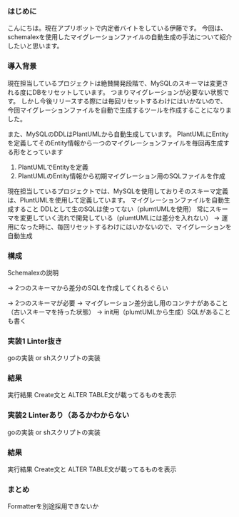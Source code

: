 ### はじめに

こんにちは。現在アプリボットで内定者バイトをしている伊藤です。
今回は、schemalexを使用したマイグレーションファイルの自動生成の手法について紹介したいと思います。


### 導入背景

現在担当しているプロジェクトは絶賛開発段階で、MySQLのスキーマは変更される度にDBをリセットしています。
つまりマイグレーションが必要ない状態です。
しかし今後リリースする際には毎回リセットするわけにはいかないので、
今回マイグレーションファイルを自動で生成するツールを作成することになりました。

また、MySQLのDDLはPlantUMLから自動生成しています。
PlantUMLにEntityを定義してそのEntity情報から一つのマイグレーションファイルを毎回再生成する形をとっています

   1. PlantUMLでEntityを定義
   2. PlantUMLのEntity情報から初期マイグレーション用のSQLファイルを作成

   現在担当しているプロジェクトでは、MySQLを使用しておりそのスキーマ定義は、PluntUMLを使用して定義しています。
   マイグレーションファイルを自動生成すること
   DDLとして生のSQLは使ってない（plumtUMLを使用）
   常にスキーマを変更していく流れで開発している（plumtUMLには差分を入れない）
   -> 運用になった時に、毎回リセットするわけにはいかないので、マイグレーションを自動生成

### 構成



Schemalexの説明

-> 2つのスキーマから差分のSQLを作成してくれるぐらい

-> 2つのスキーマが必要
 -> マイグレーション差分出し用のコンテナがあること（古いスキーマを持った状態）
 -> init用（plumtUMLから生成）SQLがあることも書く

### 実装1 Linter抜き

goの実装
or
shスクリプトの実装

### 結果

実行結果
Create文と
ALTER TABLE文が載ってるものを表示

### 実装2 Linterあり（あるかわからない

goの実装
or
shスクリプトの実装

### 結果

実行結果
Create文と
ALTER TABLE文が載ってるものを表示

### まとめ

Formatterを別途採用できないか
